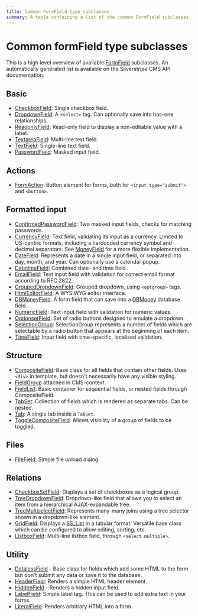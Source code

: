 ```yaml
---
title: Common FormField type subclasses
summary: A table containing a list of the common FormField subclasses.
---
```


# Common formField type subclasses

This is a high level overview of available [FormField](api:SilverStripe\Forms\FormField) subclasses. An automatically generated list is available
on the Silverstripe CMS API documentation.

## Basic

- [CheckboxField](api:SilverStripe\Forms\CheckboxField): Single checkbox field.
- [DropdownField](api:SilverStripe\Forms\DropdownField): A `<select>` tag. Can optionally save into has-one relationships.
- [ReadonlyField](api:SilverStripe\Forms\ReadonlyField): Read-only field to display a non-editable value with a label.
- [TextareaField](api:SilverStripe\Forms\TextareaField): Multi-line text field.
- [TextField](api:SilverStripe\Forms\TextField): Single-line text field.
- [PasswordField](api:SilverStripe\Forms\PasswordField): Masked input field.

## Actions

- [FormAction](api:SilverStripe\Forms\FormAction): Button element for forms, both for `<input type="submit">` and `<button>`.

## Formatted input

- [ConfirmedPasswordField](api:SilverStripe\Forms\ConfirmedPasswordField): Two masked input fields, checks for matching passwords.
- [CurrencyField](api:SilverStripe\Forms\CurrencyField): Text field, validating its input as a currency. Limited to US-centric formats, including a hardcoded currency symbol and decimal separators.
 See [MoneyField](api:SilverStripe\Forms\MoneyField) for a more flexible implementation.
- [DateField](api:SilverStripe\Forms\DateField): Represents a date in a single input field, or separated into day, month, and year. Can optionally use a calendar popup.
- [DatetimeField](api:SilverStripe\Forms\DatetimeField): Combined date- and time field.
- [EmailField](api:SilverStripe\Forms\EmailField): Text input field with validation for correct email format according to RFC 2822.
- [GroupedDropdownField](api:SilverStripe\Forms\GroupedDropdownField): Grouped dropdown, using `<optgroup>` tags.
- [HtmlEditorField](api:SilverStripe\Forms\HTMLEditor\HtmlEditorField): A WYSIWYG editor interface.
- [DBMoneyField](api:SilverStripe\ORM\FieldType\DBMoneyField): A form field that can save into a [DBMoney](api:SilverStripe\ORM\FieldType\DBMoney) database field.
- [NumericField](api:SilverStripe\Forms\NumericField): Text input field with validation for numeric values.
- [OptionsetField](api:SilverStripe\Forms\OptionsetField): Set of radio buttons designed to emulate a dropdown.
- [SelectionGroup](api:SilverStripe\Forms\SelectionGroup): SelectionGroup represents a number of fields which are selectable by a radio button that appears at the beginning of each item.
- [TimeField](api:SilverStripe\Forms\TimeField): Input field with time-specific, localised validation.

## Structure

- [CompositeField](api:SilverStripe\Forms\CompositeField): Base class for all fields that contain other fields. Uses `<div>` in template, but
doesn't necessarily have any visible styling.
- [FieldGroup](api:SilverStripe\Forms\FieldGroup) attached in CMS-context.
- [FieldList](api:SilverStripe\Forms\FieldList): Basic container for sequential fields, or nested fields through CompositeField.
- [TabSet](api:SilverStripe\Forms\TabSet): Collection of fields which is rendered as separate tabs. Can be nested.
- [Tab](api:SilverStripe\Forms\Tab): A single tab inside a `TabSet`.
- [ToggleCompositeField](api:SilverStripe\Forms\ToggleCompositeField): Allows visibility of a group of fields to be toggled.

## Files

- [FileField](api:SilverStripe\Forms\FileField): Simple file upload dialog.

## Relations

- [CheckboxSetField](api:SilverStripe\Forms\CheckboxSetField): Displays a set of checkboxes as a logical group.
- [TreeDropdownField](api:SilverStripe\Forms\TreeDropdownField): Dropdown-like field that allows you to select an item from a hierarchical AJAX-expandable tree.
- [TreeMultiselectField](api:SilverStripe\Forms\TreeMultiselectField): Represents many-many joins using a tree selector shown in a dropdown-like element.
- [GridField](api:SilverStripe\Forms\GridField\GridField): Displays a [SS_List](api:SilverStripe\ORM\SS_List) in a tabular format. Versatile base class which can be configured to allow editing, sorting, etc.
- [ListboxField](api:SilverStripe\Forms\ListboxField): Multi-line listbox field, through `<select multiple>`.

## Utility

- [DatalessField](api:SilverStripe\Forms\DatalessField) - Base class for fields which add some HTML to the form but don't submit any data or
save it to the database.
- [HeaderField](api:SilverStripe\Forms\HeaderField): Renders a simple HTML header element.
- [HiddenField](api:SilverStripe\Forms\HiddenField) - Renders a hidden input field.
- [LabelField](api:SilverStripe\Forms\LabelField): Simple label tag. This can be used to add extra text in your forms.
- [LiteralField](api:SilverStripe\Forms\LiteralField): Renders arbitrary HTML into a form.
